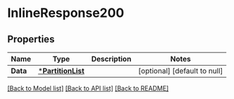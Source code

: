 # InlineResponse200

## Properties
Name | Type | Description | Notes
------------ | ------------- | ------------- | -------------
**Data** | [***PartitionList**](PartitionList.md) |  | [optional] [default to null]

[[Back to Model list]](../README.md#documentation-for-models) [[Back to API list]](../README.md#documentation-for-api-endpoints) [[Back to README]](../README.md)

